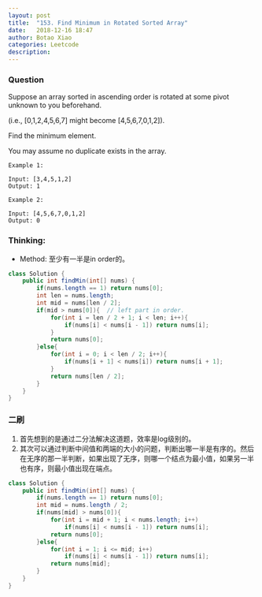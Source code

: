 ```yaml
---
layout: post
title:  "153. Find Minimum in Rotated Sorted Array"
date:   2018-12-16 18:47
author: Botao Xiao
categories: Leetcode
description:
---
```

### Question
Suppose an array sorted in ascending order is rotated at some pivot unknown to you beforehand.

(i.e.,  [0,1,2,4,5,6,7] might become  [4,5,6,7,0,1,2]).

Find the minimum element.

You may assume no duplicate exists in the array.

```
Example 1:

Input: [3,4,5,1,2]
Output: 1

Example 2:

Input: [4,5,6,7,0,1,2]
Output: 0
```


### Thinking:
* Method: 至少有一半是in order的。

```Java
class Solution {
    public int findMin(int[] nums) {
        if(nums.length == 1) return nums[0];
        int len = nums.length;
        int mid = nums[len / 2];
        if(mid > nums[0]){  // left part in order.
            for(int i = len / 2 + 1; i < len; i++){
                if(nums[i] < nums[i - 1]) return nums[i];
            }
            return nums[0];
        }else{
            for(int i = 0; i < len / 2; i++){
                if(nums[i + 1] < nums[i]) return nums[i + 1];
            }
            return nums[len / 2];
        }
    }
}
```

### 二刷
1. 首先想到的是通过二分法解决这道题，效率是log级别的。
2. 其次可以通过判断中间值和两端的大小的问题，判断出哪一半是有序的。然后在无序的那一半判断，如果出现了无序，则哪一个结点为最小值，如果另一半也有序，则最小值出现在端点。
```Java
class Solution {
    public int findMin(int[] nums) {
        if(nums.length == 1) return nums[0];
        int mid = nums.length / 2;
        if(nums[mid] > nums[0]){
            for(int i = mid + 1; i < nums.length; i++)
                if(nums[i] < nums[i - 1]) return nums[i];
            return nums[0];
        }else{
            for(int i = 1; i <= mid; i++)
                if(nums[i] < nums[i - 1]) return nums[i];
            return nums[mid];
        }
    }
}
```
